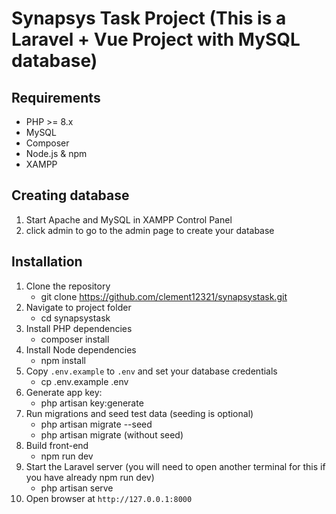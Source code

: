 # Synapsys Task Project (This is a Laravel + Vue Project with MySQL database)

## Requirements
- PHP >= 8.x
- MySQL
- Composer
- Node.js & npm
- XAMPP

## Creating database
1. Start Apache and MySQL in XAMPP Control Panel
2. click admin to go to the admin page to create your database

## Installation
1. Clone the repository
   - git clone https://github.com/clement12321/synapsystask.git
2. Navigate to project folder
   - cd synapsystask
3. Install PHP dependencies
   - composer install
4. Install Node dependencies
   - npm install
5. Copy `.env.example` to `.env` and set your database credentials
   - cp .env.example .env
7. Generate app key:
   - php artisan key:generate
8. Run migrations and seed test data (seeding is optional)
   - php artisan migrate --seed
   - php artisan migrate (without seed)
9. Build front-end
    - npm run dev
10. Start the Laravel server (you will need to open another terminal for this if you have already npm run dev)
    - php artisan serve
11. Open browser at `http://127.0.0.1:8000`
